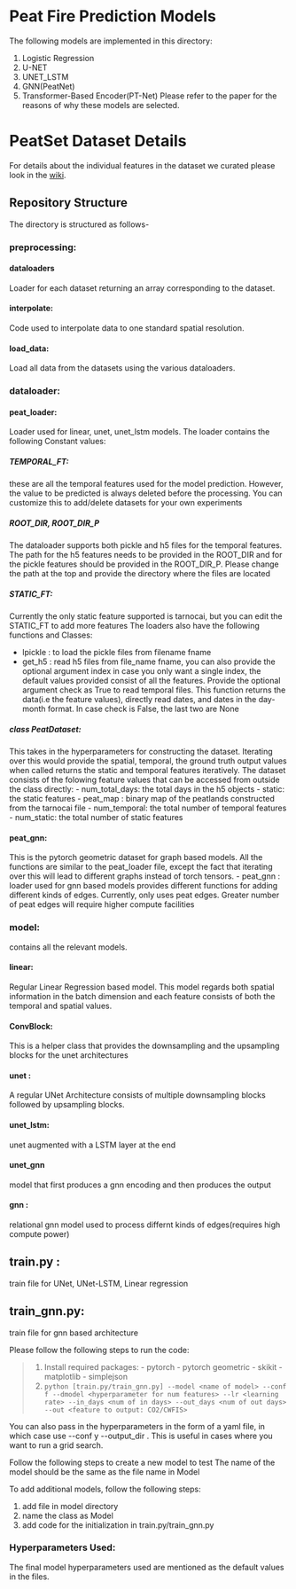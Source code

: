 
# Peat Fire Prediction Models

The following models are implemented in this directory:
1. Logistic Regression
2. U-NET
3. UNET_LSTM
4. GNN(PeatNet)
5. Transformer-Based Encoder(PT-Net)
Please refer to the paper for the reasons of why these models are selected. 

# PeatSet Dataset Details
For details about the individual features in the dataset we curated please look in the [wiki](https://github.com/Sbali11/PeatlandFirePrediction/wiki).

## Repository Structure
The directory is structured as follows-

### preprocessing:
#### dataloaders
Loader for each dataset returning an array corresponding to the dataset.
#### interpolate:
Code used to interpolate data to one standard spatial resolution.
#### load_data:
Load all data from the datasets using the various dataloaders.

### dataloader:
#### peat_loader: 
Loader used for linear, unet, unet_lstm models.
The loader contains the following Constant values: 
##### TEMPORAL_FT: 
these are all the temporal features used for the model prediction. However, the value to be predicted is always deleted before the processing. You can customize this to add/delete datasets for your own experiments
##### ROOT_DIR, ROOT_DIR_P
The dataloader supports both pickle and h5 files for the temporal features. The path for the h5 features needs to be provided in the ROOT_DIR and for the pickle features should be provided in the ROOT_DIR_P. Please change the path at the top and provide the directory where the files are located 

##### STATIC_FT: 
Currently the only static feature supported is tarnocai, but you can edit the STATIC_FT to add more features
The loaders also have the following functions and Classes:
* lpickle : to load the pickle files from filename fname
* get_h5 : read h5 files from file_name fname, you can also provide the optional argument index in case you only want a single index, the default values provided consist of all the features. Provide the optional argument check as True to read temporal files. This function returns the data(i.e the feature values), directly read dates, and dates in the day-month format. In case check is False, the last two are None

##### class PeatDataset: 
This takes in the hyperparameters for constructing the dataset. Iterating over this would provide the spatial, temporal, the ground truth output values when called returns the static and temporal features iteratively. 
The dataset consists of the folowing feature values that can be accessed from outside the class directly:
       - num_total_days: the total days in the h5 objects
       - static: the static features
       - peat_map : binary map of the peatlands constructed from the tarnocai file
       - num_temporal: the total number of temporal features
       - num_static: the total number of static features

#### peat_gnn: 
This is the pytorch geometric dataset for graph based models. All the functions are similar to the peat_loader file, except the fact that iterating over this will lead to different graphs instead of torch tensors. 
    - peat_gnn : loader used for gnn based models
    provides different functions for adding different kinds of edges. Currently, only uses peat edges. Greater number of peat edges will require higher compute facilities

### model: 
contains all the relevant models. 
#### linear: 
Regular Linear Regression based model. This model regards both spatial information in the batch dimension and each feature consists of both the temporal and spatial values. 
#### ConvBlock: 
This is a helper class that provides the downsampling and the upsampling blocks for the unet architectures
#### unet : 
A regular UNet Architecture consists of multiple downsampling blocks followed by upsampling blocks. 

#### unet_lstm: 
unet augmented with a LSTM layer at the end
#### unet_gnn
model that first produces a gnn encoding and then produces the output

#### gnn : 
relational gnn model used to process differnt kinds of edges(requires high compute power)

## train.py :
train file for UNet, UNet-LSTM, Linear regression

## train_gnn.py:
train file for gnn based architecture



Please follow the following steps to run the code:
> 1. Install required packages:
    - pytorch
    - pytorch geometric
    - skikit
    - matplotlib 
    - simplejson
> 2. `python [train.py/train_gnn.py] --model <name of model> --conf f --dmodel <hyperparameter for num features> --lr <learning rate> --in_days <num of in days> --out_days <num of out days> --out <feature to output: CO2/CWFIS> `

You can also pass in the hyperparameters in the form of a yaml file, in which case use --conf y --output_dir <name of directory with conf.yaml file>. This is useful in cases where you want to run a grid search. 


Follow the following steps to create a new model to test
The name of the model should be the same as the file name in Model

To add additional models, follow the following steps:
1. add file in model directory
2. name the class as Model
3. add code for the initialization in train.py/train_gnn.py


### Hyperparameters Used:

The final model hyperparameters used are mentioned as the default values in the files. 
